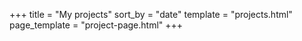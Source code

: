 +++
title = "My projects"
sort_by = "date"
template = "projects.html"
page_template = "project-page.html"
+++
